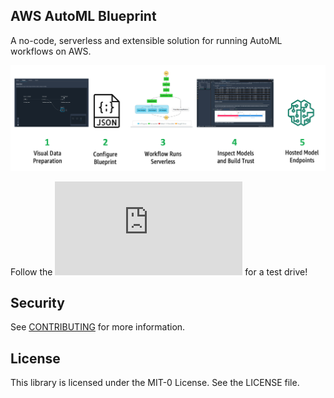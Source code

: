## AWS AutoML Blueprint

A no-code, serverless and extensible solution for running AutoML workflows on AWS.

![User Flow](https://github.com/aws-samples/automl-blueprint/blob/main/web/img/bp-user-flow.png)

Follow the ![guide](https://github.com/aws-samples/automl-blueprint/blob/main/automl_blueprint_quickstart_guide.pdf) for a test drive!

## Security

See [CONTRIBUTING](CONTRIBUTING.md#security-issue-notifications) for more information.

## License

This library is licensed under the MIT-0 License. See the LICENSE file.

